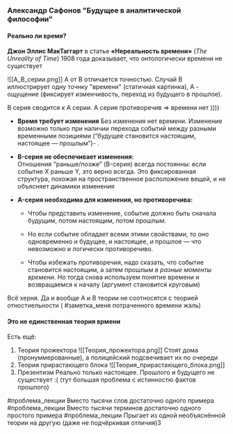 ### Александр Сафонов "Будущее в аналитической философии"

#### Реально ли время?
**Джон Эллис МакТаггарт** в статье **«Нереальность времени»** (_The Unreality of Time_) 1908 года доказывает, что онтологически времени не существует

![[А_В_серии.png]]
А от В отличается точностью. Случай В иллюстрирует одну точнку "времени" (статичная картинка), А - ощущение (фиксирует изменчивость, переход из будущего в прошлое). 

В серия сводится к А серии. А серия противоречив => времени нет ))))

- **Время требует изменения**
	Без изменения нет времени. Изменение возможно только при наличии перехода событий между разными временными позициями (“будущее становится настоящим, настоящее — прошлым”)[](https://www3.nd.edu/~jspeaks/courses/mcgill/370/mctaggart-time.html)[](https://en.wikipedia.org/wiki/The_Unreality_of_Time)[](https://www.academia.edu/343534/McTaggart_and_the_Unreality_of_Time)- .
    
- **B-серия не обеспечивает изменения:**  
    Отношения “раньше/позже” (B-серия) всегда постоянны: если событие X раньше Y, это верно всегда. Это фиксированная структура, похожая на пространственное расположение вещей, и не объясняет динамики изменения[](https://en.wikipedia.org/wiki/The_Unreality_of_Time)
    
    
- **A-серия необходима для изменения, но противоречива:**
    
    - Чтобы представить изменение, событие должно быть сначала будущим, потом настоящим, потом прошлым.
        
    - Но если событие обладает всеми этими свойствами, то оно одновременно и будущее, и настоящее, и прошлое — что невозможно и логически противоречиво.
        
    - Чтобы избежать противоречия, надо сказать, что событие становится настоящим, а затем прошлым _в разные моменты времени_. Но тогда снова используем понятие времени и возвращаемся к началу (аргумент становится круговым)

Всё херня. Да и вообще А и В теории не соотносятся с теорией отностиельности ( #заметка_меня потраченного времени жаль)
#### Это не единственная теория врмени
Есть ещё:
1) Теория прожектора
![[Теория_прожектора.png]]
Стоят дома (пронуммерованные), а полицейский подсвечивает их по очереди
2) Теория прирастающего блока
![[Теория_прирастающего_блока.png]]
3) Презентизм
Реально только настоящее. Прошлого и будущего не существует :(
(тут большая проблема с истинностю фактов прошлого)

#проблема_лекции Вместо тысячи слов достаточно одного примера
#проблема_лекции Вместо тысячи терминов достаточно одного простого примера
#проблема_лекции Прыгает из одной необъяснённой теории на другую (даже не подчёркивая отличия)3



